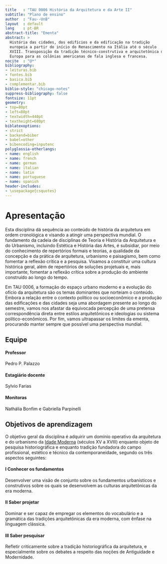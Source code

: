 ```yaml
---
title   : "TAU 0006 História da Arquitetura e da Arte II"
subtitle: "Plano de ensino"
author  : "Fau--UnB"
layout  : default
lang    : pt-BR
abstract-title: "Ementa"
abstract: >
  História das cidades, dos edifícios e da edificação na tradição
  europeia a partir do início do Renascimento na Itália até o século
  XVIII. Transposição da tradição técnico-construtiva e arquitetônica da
  Europa para as colônias americanas de fala inglesa e francesa.
nocite  : "@*"
bibliography:
- leituras.bib
- fontes.bib
- basica.bib
- complementar.bib
biblio-style: "chicago-notes"
suppress-bibliography: false
fontsize: 11pt
geometry:
- top=80pt
- left=80pt
- textwidth=440pt
- textheight=680pt
biblatexoptions:
- strict
- backend=biber
- babel=other
- bibencoding=inputenc
polyglossia-otherlangs:
- name: english
- name: french
- name: german
- name: italian
- name: latin
- name: portuguese
- name: spanish
header-includes:
- \usepackage{csquotes}
---
```


Apresentação
============

Esta disciplina dá sequência ao conteúdo de história da arquitetura em
ordem cronológica e visando a atingir uma perspectiva mundial. O
fundamento da cadeia de disciplinas de Teoria e História da Arquitetura
e do Urbanismo, incluindo Estética e História das Artes, é subsidiar,
por meio do conhecimento de repertórios formais e teorias, a qualidade
da concepção e da prática de arquitetura, urbanismo e paisagismo, bem
como fomentar a reflexão crítica e a pesquisa. Visamos a
constituir uma cultura histórica geral, além de repertórios de soluções
projetuais e, mais importante, fomentar a reflexão crítica sobre a
produção do ambiente construído ao longo do tempo.

Em TAU 0006, a
formação do espaço urbano moderno e a evolução do ofício da arquitetura
são os temas dominantes que norteiam o conteúdo. Embora a relação entre
o contexto político ou socioeconômico e a produção das edificações e das
cidades seja uma abordagem presente ao longo do semestre, vamos nos
afastar da equivocada percepção de uma pretensa correspondência direta
entre estilos arquitetônicos e ideologias ou sistema
político-econômicos. Por fim, vamos ultrapassar os limites da ementa,
procurando manter sempre que possível uma perspectiva mundial.

Equipe
------


#### Professor ####

Pedro P. Palazzo

#### Estagiário docente ####

Sylvio Farias

#### Monitoras ####

Nathália Bonfim e Gabriella Parpinelli

Objetivos de aprendizagem
-------------------------

O objetivo geral da disciplina é adquirir um domínio operativo da
arquitetura e do urbanismo da [Idade Moderna][] (séculos XV a XVIII)
enquanto objeto de pesquisa historiográfica e enquanto tradição
fundadora do campo profissional, estético e técnico da
contemporaneidade, segundo os três aspectos seguintes:

#### I Conhecer os fundamentos ####

Desenvolver uma visão de conjunto sobre os fundamentos urbanísticos e
construtivos sobre os quais se desenvolvem as culturas arquitetônicas da
era moderna.

#### II Saber projetar ####

Dominar e ser capaz de empregar os elementos do vocabulário e a
gramática das tradições arquitetônicas da era moderna, com ênfase na
linguagem clássica.

#### III Saber pesquisar ####

Refletir criticamente sobre a tradição historiográfica da arquitetura, e
especialmente sobre os debates a respeito das noções de Antiguidade e
Modernidade.

[Aprender 3]: https://aprender3.unb.br/course/view.php?id=2766

[Idade Moderna]: https://pt.wikipedia.org/wiki/Idade_Moderna

[BCE]: https://bce.unb.br

[Microsoft Teams]: https://teams.microsoft.com

[Resenha]: https://pt.wikipedia.org/wiki/Resenha

[GAHTC]: https://gahtc.org/
